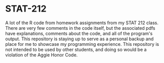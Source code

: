 # STAT-212
A lot of the R code from homework assignments from my STAT 212 class. There are very few comments in the code itself, but the associated pdfs have explanations, comments about the code, and all of the program's output. This repository is staying up to serve as a personal backup and place for me to showcase my programming experience. This repository is not intended to be used by other students, and doing so would be a violation of the Aggie Honor Code.
